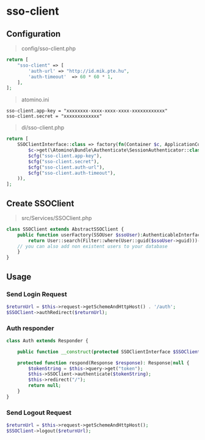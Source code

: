 # sso-client

## Configuration

> config/sso-client.php

```php
return [
	"sso-client" => [
		'auth-url' => "http://id.mik.pte.hu",
		'auth-timeout'  => 60 * 60 * 1,
	],
];
```

> atomino.ini

```
sso-client.app-key = "xxxxxxxx-xxxx-xxxx-xxxx-xxxxxxxxxxxx"
sso-client.secret = "xxxxxxxxxxxxx"
```

> di/sso-client.php

```php
return [
	SSOClientInterface::class => factory(fn(Container $c, ApplicationConfig $cfg) => new SSOClient(
		$c->get(\Atomino\Bundle\Authenticate\SessionAuthenticator::class),
		$cfg("sso-client.app-key"),
		$cfg("sso-client.secret"),
		$cfg("sso-client.auth-url"),
		$cfg("sso-client.auth-timeout"),
	)),
];
```

## Create SSOClient

> src/Services/SSOClient.php

```php
class SSOClient extends AbstractSSOClient {
	public function userFactory(SSOUser $ssoUser):AuthenticableInterface{
		return User::search(Filter::where(User::guid($ssoUser->guid)))->pick();
    // you can also add non existent users to your database
	}
}
```
## Usage

### Send Login Request

```php
$returnUrl = $this->request->getSchemeAndHttpHost() . '/auth';
$SSOClient->authRedirect($returnUrl);
```

### Auth responder

```php
class Auth extends Responder {

	public function __construct(protected SSOClientInterface $SSOClient) { }

	protected function respond(Response $response): Response|null {
		$tokenString = $this->query->get("token");
		$this->SSOClient->authenticate($tokenString);
		$this->redirect("/");
		return null;
	}
}
```

### Send Logout Request

```php
$returnUrl = $this->request->getSchemeAndHttpHost();
$SSOClient->logout($returnUrl);
```
